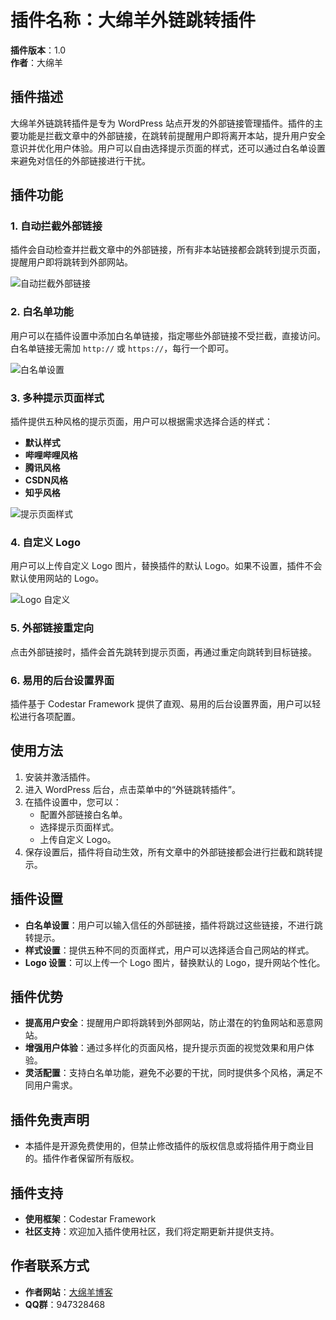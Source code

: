 # 插件名称：大绵羊外链跳转插件

**插件版本**：1.0  
**作者**：大绵羊  

## 插件描述

大绵羊外链跳转插件是专为 WordPress 站点开发的外部链接管理插件。插件的主要功能是拦截文章中的外部链接，在跳转前提醒用户即将离开本站，提升用户安全意识并优化用户体验。用户可以自由选择提示页面的样式，还可以通过白名单设置来避免对信任的外部链接进行干扰。

## 插件功能

### 1. 自动拦截外部链接  
插件会自动检查并拦截文章中的外部链接，所有非本站链接都会跳转到提示页面，提醒用户即将跳转到外部网站。

![自动拦截外部链接](https://github.com/user-attachments/assets/03539765-af6f-488b-8203-a7d9fdc5529d)

### 2. 白名单功能  
用户可以在插件设置中添加白名单链接，指定哪些外部链接不受拦截，直接访问。白名单链接无需加 `http://` 或 `https://`，每行一个即可。

![白名单设置](https://github.com/user-attachments/assets/fd911d84-bd70-4a4a-b423-3f7c6fde60eb)

### 3. 多种提示页面样式  
插件提供五种风格的提示页面，用户可以根据需求选择合适的样式：
- **默认样式**
- **哔哩哔哩风格**
- **腾讯风格**
- **CSDN风格**
- **知乎风格**

![提示页面样式](https://github.com/user-attachments/assets/cc6468f0-8144-410a-b54d-494cf260526f)

### 4. 自定义 Logo  
用户可以上传自定义 Logo 图片，替换插件的默认 Logo。如果不设置，插件不会默认使用网站的 Logo。

![Logo 自定义](https://github.com/user-attachments/assets/2e3088ef-2dff-47d9-a951-66f21adee85c)

### 5. 外部链接重定向  
点击外部链接时，插件会首先跳转到提示页面，再通过重定向跳转到目标链接。

### 6. 易用的后台设置界面  
插件基于 Codestar Framework 提供了直观、易用的后台设置界面，用户可以轻松进行各项配置。

## 使用方法

1. 安装并激活插件。
2. 进入 WordPress 后台，点击菜单中的“外链跳转插件”。
3. 在插件设置中，您可以：
   - 配置外部链接白名单。
   - 选择提示页面样式。
   - 上传自定义 Logo。
4. 保存设置后，插件将自动生效，所有文章中的外部链接都会进行拦截和跳转提示。

## 插件设置

- **白名单设置**：用户可以输入信任的外部链接，插件将跳过这些链接，不进行跳转提示。
- **样式设置**：提供五种不同的页面样式，用户可以选择适合自己网站的样式。
- **Logo 设置**：可以上传一个 Logo 图片，替换默认的 Logo，提升网站个性化。

## 插件优势

- **提高用户安全**：提醒用户即将跳转到外部网站，防止潜在的钓鱼网站和恶意网站。
- **增强用户体验**：通过多样化的页面风格，提升提示页面的视觉效果和用户体验。
- **灵活配置**：支持白名单功能，避免不必要的干扰，同时提供多个风格，满足不同用户需求。

## 插件免责声明

- 本插件是开源免费使用的，但禁止修改插件的版权信息或将插件用于商业目的。插件作者保留所有版权。

## 插件支持

- **使用框架**：Codestar Framework  
- **社区支持**：欢迎加入插件使用社区，我们将定期更新并提供支持。

## 作者联系方式

- **作者网站**：[大绵羊博客](https://dmyblog.cn)  
- **QQ群**：947328468
